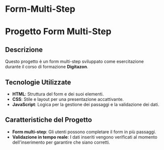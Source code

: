 ﻿# Form-Multi-Step

 # Progetto Form Multi-Step

## Descrizione
Questo progetto è un form multi-step sviluppato come esercitazione durante il corso di formazione **Digitazon**.

## Tecnologie Utilizzate
- **HTML**: Struttura del form e dei suoi elementi.
- **CSS**: Stile e layout per una presentazione accattivante.
- **JavaScript**: Logica per la gestione dei passaggi e la validazione dei dati.

## Caratteristiche del Progetto
- **Form multi-step**: Gli utenti possono completare il form in più passaggi.
- **Validazione in tempo reale**: I dati inseriti vengono verificati al momento dell'inserimento per garantire che siano corretti.


